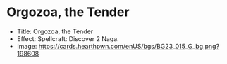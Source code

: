 # Orgozoa, the Tender
- Title:  Orgozoa, the Tender
- Effect:  Spellcraft: Discover 2 Naga.
- Image:  https://cards.hearthpwn.com/enUS/bgs/BG23_015_G_bg.png?198608

